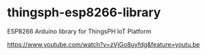 # thingsph-esp8266-library
 ESP8266 Arduino library for ThingsPH IoT Platform



https://www.youtube.com/watch?v=zVjGo8uyfdg&feature=youtu.be
